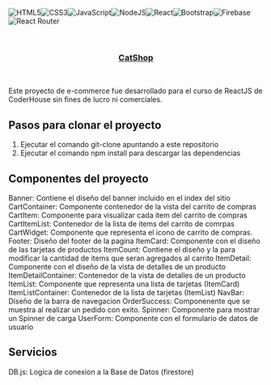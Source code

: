 
![HTML5](https://img.shields.io/badge/html5-%23E34F26.svg?style=for-the-badge&logo=html5&logoColor=white)![CSS3](https://img.shields.io/badge/css3-%231572B6.svg?style=for-the-badge&logo=css3&logoColor=white)![JavaScript](https://img.shields.io/badge/javascript-%23323330.svg?style=for-the-badge&logo=javascript&logoColor=%23F7DF1E)![NodeJS](https://img.shields.io/badge/node.js-6DA55F?style=for-the-badge&logo=node.js&logoColor=white)![React](https://img.shields.io/badge/react-%2320232a.svg?style=for-the-badge&logo=react&logoColor=%2361DAFB)![Bootstrap](https://img.shields.io/badge/bootstrap-%23563D7C.svg?style=for-the-badge&logo=bootstrap&logoColor=white)![Firebase](https://img.shields.io/badge/firebase-%23039BE5.svg?style=for-the-badge&logo=firebase)![React Router](https://img.shields.io/badge/React_Router-CA4245?style=for-the-badge&logo=react-router&logoColor=white)


<br />
<div align="center">
  <a href="#">
    <h3 align="center">CatShop</h3>
  </a>

  
<br />
  <p align="center">
    
   
</div>

Este proyecto de e-commerce fue desarrollado para el curso de ReactJS de CoderHouse sin fines de lucro ni comerciales.

## Pasos para clonar el proyecto
1. Ejecutar el comando git-clone apuntando a este repositorio
2. Ejecutar el comando npm install para descargar las dependencias

## Componentes del proyecto

Banner: Contiene el diseño del banner incluido en el index del sitio
CartContainer: Componente contenedor de la vista del carrito de compras
CartItem: Componente para visualizar cada item del carrito de compras
CartItemList: Contenedor de la lista de items del carrito de comrpas
CartWidget: Componente que representa el icono de carrito de compras.
Footer: Diseño del footer de la pagina
ItemCard: Componente con el diseño de las tarjetas de productos
ItemCount: Contiene el diseño y la para modificar la cantidad de items que seran agregados al carrito
ItemDetail: Componente con el diseño de la vista de detalles de un producto
ItemDetailContainer: Contenedor de la vista de detalles de un producto
ItemList: Componente que representa una lista de tarjetas (ItemCard)
ItemListContainer: Contenedor de la lista de tarjetas (ItemList)
NavBar: Diseño de la barra de navegacion
OrderSuccess: Componenente que se muestra al realizar un pedido con exito.
Spinner: Componente para mostrar un Spinner de carga
UserForm: Componente con el formulario de datos de usuario

## Servicios
DB.js: Logica de conexion a la Base de Datos (firestore)


